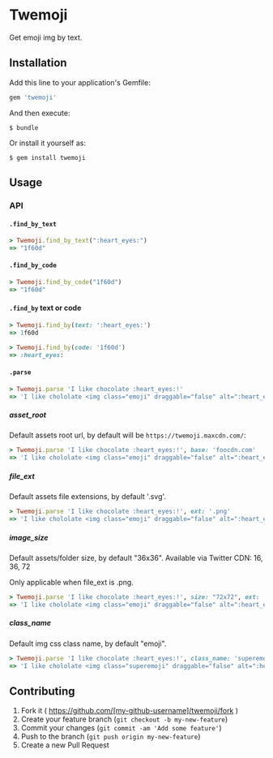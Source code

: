 # Twemoji

Get emoji img by text.

## Installation

Add this line to your application's Gemfile:

```ruby
gem 'twemoji'
```

And then execute:

    $ bundle

Or install it yourself as:

    $ gem install twemoji

## Usage

### API

#### `.find_by_text`

```ruby
> Twemoji.find_by_text(":heart_eyes:")
=> "1f60d"
```

#### `.find_by_code`

```ruby
> Twemoji.find_by_code("1f60d")
=> "1f60d"
```

#### `.find_by` text or code

```ruby
> Twemoji.find_by(text: ':heart_eyes:')
=> 1f60d

> Twemoji.find_by(code: '1f60d')
=> :heart_eyes:
```

#### `.parse`

```ruby
> Twemoji.parse 'I like chocolate :heart_eyes:!'
=> 'I like chololate <img class="emoji" draggable="false" alt=":heart_eyes:" src="https://twemoji.maxcdn.com/36x36/1f60d.png">'
```

##### asset_root

Default assets root url, by default will be `https://twemoji.maxcdn.com/`:

```ruby
> Twemoji.parse 'I like chocolate :heart_eyes:!', base: 'foocdn.com'
=> 'I like chololate <img class="emoji" draggable="false" alt=":heart_eyes:" src="https://foocdn.com/36x36/1f60d.png">'
```

##### file_ext

Default assets file extensions, by default '.svg'.

```ruby
> Twemoji.parse 'I like chocolate :heart_eyes:!', ext: '.png'
=> 'I like chololate <img class="emoji" draggable="false" alt=":heart_eyes:" src="https://twemoji.maxcdn.com/16x16/1f60d.png">'
```

##### image_size

Default assets/folder size, by default "36x36". Available via Twitter CDN: 16, 36, 72

Only applicable when file_ext is .png.

```ruby
> Twemoji.parse 'I like chocolate :heart_eyes:!', size: "72x72", ext: '.png'
=> 'I like chololate <img class="emoji" draggable="false" alt=":heart_eyes:" src="https://twemoji.maxcdn.com/72x72/1f60d.png">'
```

##### class_name

Default img css class name, by default "emoji".

```ruby
> Twemoji.parse 'I like chocolate :heart_eyes:!', class_name: 'superemoji'
=> 'I like chololate <img class="superemoji" draggable="false" alt=":heart_eyes:" src="https://twemoji.maxcdn.com/72x72/1f60d.png">'
```

## Contributing

1. Fork it ( https://github.com/[my-github-username]/twemoji/fork )
2. Create your feature branch (`git checkout -b my-new-feature`)
3. Commit your changes (`git commit -am 'Add some feature'`)
4. Push to the branch (`git push origin my-new-feature`)
5. Create a new Pull Request
